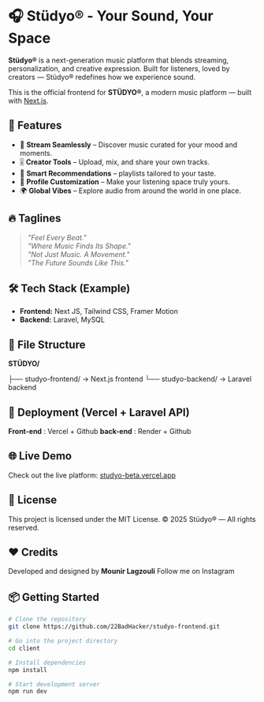 # 🎧 Stüdyo® - Your Sound, Your Space

**Stüdyo®** is a next-generation music platform that blends streaming, personalization, and creative expression. Built for listeners, loved by creators — Stüdyo® redefines how we experience sound.

This is the official frontend for **STÜDYO®**, a modern music platform — built with [Next.js](https://nextjs.org/).

## 🚀 Features

- 🎵 **Stream Seamlessly** – Discover music curated for your mood and moments.
- 🎚️ **Creator Tools** – Upload, mix, and share your own tracks.
- 🧠 **Smart Recommendations** – playlists tailored to your taste.
- 🎨 **Profile Customization** – Make your listening space truly yours.
- 🌍 **Global Vibes** – Explore audio from around the world in one place.

## 🔥 Taglines

> *"Feel Every Beat."*  
> *"Where Music Finds Its Shape."*  
> *"Not Just Music. A Movement."*  
> *"The Future Sounds Like This."*

## 🛠️ Tech Stack (Example)

- **Frontend:** Next JS, Tailwind CSS, Framer Motion  
- **Backend:** Laravel, MySQL  

## 📁 File Structure

**STÜDYO/**

├── studyo-frontend/   → Next.js frontend
└── studyo-backend/   → Laravel backend




## 🚀 Deployment (Vercel + Laravel API)

**Front-end** : Vercel + Github
**back-end** : Render + Github

## 🌐 Live Demo

Check out the live platform: [studyo-beta.vercel.app](https://studyo-beta.vercel.app/)  


## 📄 License
This project is licensed under the MIT License.
© 2025 Stüdyo® — All rights reserved.

## ❤️ Credits
Developed and designed by **Mounir Lagzouli**
Follow me on Instagram 


## 📦 Getting Started

```bash
# Clone the repository
git clone https://github.com/22BadHacker/studyo-frontend.git

# Go into the project directory
cd client

# Install dependencies
npm install

# Start development server
npm run dev


